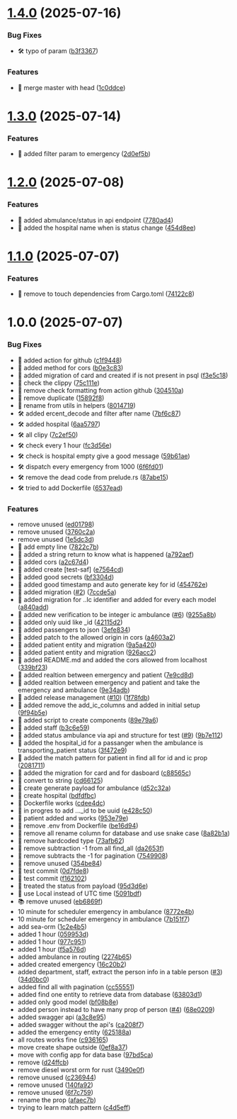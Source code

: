 # [1.4.0](https://github.com/NsdHSO/hospital/compare/v1.3.0...v1.4.0) (2025-07-16)


### Bug Fixes

* 🛠️ typo of param ([b3f3367](https://github.com/NsdHSO/hospital/commit/b3f33675ca3ac8ea5e91ee445e339bd17984b805))


### Features

* 🎸 merge master with head ([1c0ddce](https://github.com/NsdHSO/hospital/commit/1c0ddce819b13d1265c27790a5c69ee465315114))

# [1.3.0](https://github.com/NsdHSO/hospital/compare/v1.2.0...v1.3.0) (2025-07-14)


### Features

* 🎸 added filter param to emergency ([2d0ef5b](https://github.com/NsdHSO/hospital/commit/2d0ef5beb046b2972a4f6bfb2845cde3df9a9496))

# [1.2.0](https://github.com/NsdHSO/hospital/compare/v1.1.0...v1.2.0) (2025-07-08)


### Features

* 🎸 added abmulance/status in api endpoint ([7780ad4](https://github.com/NsdHSO/hospital/commit/7780ad46c30723abf79c06d40bd6423c534ebf00))
* 🎸 added the hospital name when is status change ([454d8ee](https://github.com/NsdHSO/hospital/commit/454d8eeed484c26c974734d0dd854bce8ae14958))

# [1.1.0](https://github.com/NsdHSO/hospital/compare/v1.0.0...v1.1.0) (2025-07-07)


### Features

* 🎸 remove to touch dependencies from Cargo.toml ([74122c8](https://github.com/NsdHSO/hospital/commit/74122c80a3108727413fe951236d7359c82e4dfb))

# 1.0.0 (2025-07-07)


### Bug Fixes

* 🎸 added action for github ([c1f9448](https://github.com/NsdHSO/hospital/commit/c1f944808ddb384b04b33de0b92b8c021766c76e))
* 🎸 added method for cors ([b0e3c83](https://github.com/NsdHSO/hospital/commit/b0e3c8363f4484f04f7060436e43bf4fd44906fc))
* 🎸 added migration of card and created if is not present in psql ([f3e5c18](https://github.com/NsdHSO/hospital/commit/f3e5c18734e0f3215ea85dd92b6c5759ec4d25c7))
* 🎸 check the clippy ([75c111e](https://github.com/NsdHSO/hospital/commit/75c111e838f1ed88e3674d2553b0e35585950144))
* 🎸 remove check formatting from action github ([304510a](https://github.com/NsdHSO/hospital/commit/304510aa672e8b738ff19797e8db662aa0d98749))
* 🎸 remove duplicate ([15892f8](https://github.com/NsdHSO/hospital/commit/15892f8f7eebb01614391ec02e0abd48b7bfc84f))
* 🎸 rename from utils in helpers ([8014719](https://github.com/NsdHSO/hospital/commit/8014719262ca5800b0c63271b60b5a0905b9fda1))
* 🛠️ added ercent_decode and filter after name ([7bf6c87](https://github.com/NsdHSO/hospital/commit/7bf6c87bec9a8780223692a3b31bb24338e771bb))
* 🛠️ added hospital ([6aa5797](https://github.com/NsdHSO/hospital/commit/6aa579741471594b1fc33a3ac7e75969ce638be9))
* 🛠️ all clipy ([7c2ef50](https://github.com/NsdHSO/hospital/commit/7c2ef50961522cdce472ac691e73e77da79cdd59))
* 🛠️ check every 1 hour ([fc3d56e](https://github.com/NsdHSO/hospital/commit/fc3d56e65f969cb2d9168a9177b20044f1f4e13c))
* 🛠️ check is hospital empty give a good message ([59b61ae](https://github.com/NsdHSO/hospital/commit/59b61aeb4c4c7318081d4e1359bfaff0dc77cf48))
* 🛠️ dispatch every emergency from 1000 ([6f6fd01](https://github.com/NsdHSO/hospital/commit/6f6fd019ce09a14b0300c6c25c087246f5daeca3))
* 🛠️ remove the dead code from prelude.rs ([87abe15](https://github.com/NsdHSO/hospital/commit/87abe15dab08d449e4eed01d3bb2312a176dec25))
* 🛠️ tried to add Dockerfile ([6537ead](https://github.com/NsdHSO/hospital/commit/6537eadfa8f27301d1d39e6f9248c95dd7f52614))


### Features

*  remove unused ([ed01798](https://github.com/NsdHSO/hospital/commit/ed01798fc4fdb91a2390f5b38312112aa6a077d6))
*  remove unused ([3760c2a](https://github.com/NsdHSO/hospital/commit/3760c2a0bdc1b17d6b87d9306304d58f9f06f902))
*  remove unused ([1e5dc3d](https://github.com/NsdHSO/hospital/commit/1e5dc3d831034705dee722415a8294dcab5a39e1))
* 🎸 add empty line ([7822c7b](https://github.com/NsdHSO/hospital/commit/7822c7b3592aa6023d9475c881d06d58a09dd0c4))
* 🎸 added a string return to know what is happened ([a792aef](https://github.com/NsdHSO/hospital/commit/a792aef6feeb8eb8abc7b165bd6dd43f82862988))
* 🎸 added cors ([a2c67d4](https://github.com/NsdHSO/hospital/commit/a2c67d4f00296a9ef2684d1f69306d019f221856))
* 🎸 added create [test-saf] ([e7564cd](https://github.com/NsdHSO/hospital/commit/e7564cd9852369a3105240361e906bf8a7b75c98))
* 🎸 added good secrets ([bf3304d](https://github.com/NsdHSO/hospital/commit/bf3304d2491cc8f516149ef225bd085446ed9e1f))
* 🎸 added good timestamp and auto generate key for id ([454762e](https://github.com/NsdHSO/hospital/commit/454762ec182d64c78538c3122534366df109421b))
* 🎸 added migration ([#2](https://github.com/NsdHSO/hospital/issues/2)) ([7ccde5a](https://github.com/NsdHSO/hospital/commit/7ccde5aa983747ebe57b5afa670dc127b52376d1))
* 🎸 added migration for ..Ic identifier and added for every each model ([a840add](https://github.com/NsdHSO/hospital/commit/a840addd13eb0b1bdb4ff43df6657033cebeec42))
* 🎸 added new verification to be integer ic ambulance ([#6](https://github.com/NsdHSO/hospital/issues/6)) ([9255a8b](https://github.com/NsdHSO/hospital/commit/9255a8b38c19f1dd8097e4591b06ca908dc2118d))
* 🎸 added only uuid like _id ([42115d2](https://github.com/NsdHSO/hospital/commit/42115d279aec57892494d149378b763f84bc81c5))
* 🎸 added passengers to json ([3efe834](https://github.com/NsdHSO/hospital/commit/3efe8344e0b4ae13deb336e511d35d1d3a8b867a))
* 🎸 added patch to the allowed origin in cors ([a4603a2](https://github.com/NsdHSO/hospital/commit/a4603a208e96572f34de6e5c324b702bf1ccc4ff))
* 🎸 added patient entity and migration ([9a5a420](https://github.com/NsdHSO/hospital/commit/9a5a4209f1c4dc09c32c2fd1f42c0b0206577dfb))
* 🎸 added patient entity and migration ([926acc2](https://github.com/NsdHSO/hospital/commit/926acc28ad100690f54137c31e8190b33180d9e7))
* 🎸 added README.md and added the cors allowed from localhost ([339bf23](https://github.com/NsdHSO/hospital/commit/339bf23021c09656f7b7a05ea4f13afaa0d83930))
* 🎸 added realtion between emergency and patient ([7e9cd8d](https://github.com/NsdHSO/hospital/commit/7e9cd8dad8a240ccbb53aa48a6c3f446b50aec25))
* 🎸 added realtion between emergency and patient and take the emergency and ambulance ([9e34adb](https://github.com/NsdHSO/hospital/commit/9e34adb8840209d0d13252ba82add7efab5f5d40))
* 🎸 added release management ([#10](https://github.com/NsdHSO/hospital/issues/10)) ([1f78fdb](https://github.com/NsdHSO/hospital/commit/1f78fdb3dae7591eca8594f203e8a9acb90a2948))
* 🎸 added remove the add_ic_columns and added in initial setup ([9f94b5e](https://github.com/NsdHSO/hospital/commit/9f94b5ec9fe622ecb73dd908d0b49382105a9195))
* 🎸 added script to create components ([89e79a6](https://github.com/NsdHSO/hospital/commit/89e79a6ba217dc2c5815b4c6a240c7ccb76e4a5f))
* 🎸 added staff ([b3c6e59](https://github.com/NsdHSO/hospital/commit/b3c6e593d9f19117fe9c10e4a179e730130a6f6e))
* 🎸 added status ambulance via api and structure for test ([#9](https://github.com/NsdHSO/hospital/issues/9)) ([9b7e112](https://github.com/NsdHSO/hospital/commit/9b7e11268ffd3be64f268cf4d28bf88727219194))
* 🎸 added the hospital_id for a passanger when the ambulance is transporting_patient status ([3f472e9](https://github.com/NsdHSO/hospital/commit/3f472e955659d1970afcd3bf21fcdf9f5ddcc64e))
* 🎸 added the match pattern for patient in find all for id and ic prop ([2081711](https://github.com/NsdHSO/hospital/commit/20817114f808995e0a9bab1147d8b0e9d2efb160))
* 🎸 added the migration for card and for dasboard ([c88565c](https://github.com/NsdHSO/hospital/commit/c88565c0536520d1e3c145f88002be879e3aacce))
* 🎸 convert to string ([cd66125](https://github.com/NsdHSO/hospital/commit/cd6612591c38f081919942e872a211fc972d8db2))
* 🎸 create generate payload for ambulance ([d52c32a](https://github.com/NsdHSO/hospital/commit/d52c32acce9b14e0d6d3c3b4c65b10c624b3d65e))
* 🎸 create hospital ([bdfdfbc](https://github.com/NsdHSO/hospital/commit/bdfdfbcea31586415378e2e6ecd53c43f7cac447))
* 🎸 Dockerfile works ([cdee4dc](https://github.com/NsdHSO/hospital/commit/cdee4dcee8291d1bc75b2e887783209ae62baea3))
* 🎸 in progres to add ..._id to be uuid ([e428c50](https://github.com/NsdHSO/hospital/commit/e428c50e68b03f33908db4d6d7da370340abc8b9))
* 🎸 patient added and works ([953e79e](https://github.com/NsdHSO/hospital/commit/953e79e79879a48fe8c3382199737e8ec114fd3c))
* 🎸 remove .env from Dockerfile ([be16d94](https://github.com/NsdHSO/hospital/commit/be16d948e0b514ef45bb28350c1e642338129b50))
* 🎸 remove all rename column for database and use snake case ([8a82b1a](https://github.com/NsdHSO/hospital/commit/8a82b1a74ade6a5fd7c0e08f0e0688b986ab10c8))
* 🎸 remove hardcoded type ([73afb62](https://github.com/NsdHSO/hospital/commit/73afb62d8e0db095237c8f010ed4fe15817c6216))
* 🎸 remove subtraction -1 from all find_all ([da2653f](https://github.com/NsdHSO/hospital/commit/da2653f668e7846d8a01a0af0695eed573511ffa))
* 🎸 remove subtracts the -1 for pagination ([7549908](https://github.com/NsdHSO/hospital/commit/7549908a86e1810684f3e403f231190d9f8b0013))
* 🎸 remove unused ([354be84](https://github.com/NsdHSO/hospital/commit/354be8429459bf308f3b2a95bef0c32632a8e90e))
* 🎸 test commit ([0d7fde8](https://github.com/NsdHSO/hospital/commit/0d7fde8f7640321b8cba2af08cbda7f15f852ac5))
* 🎸 test commit ([f162102](https://github.com/NsdHSO/hospital/commit/f162102395a586e3841807b2b7010159ef54fbd3))
* 🎸 treated the status from payload ([95d3d6e](https://github.com/NsdHSO/hospital/commit/95d3d6e9d766e21af88b4b17d62c1b2a17de6289))
* 🎸 use Local instead of UTC time ([5091bdf](https://github.com/NsdHSO/hospital/commit/5091bdfb9dd435d3471929052c2263558a901513))
* 📚 remove unused ([eb6869f](https://github.com/NsdHSO/hospital/commit/eb6869f9d5887bce7f4922f167e87056ddd0cfe8))
* 10 minute for scheduler emergency in ambulance ([8772e4b](https://github.com/NsdHSO/hospital/commit/8772e4be65da87566c3bec80e4e19ba7e72c7201))
* 10 minute for scheduler emergency in ambulance ([7b151f7](https://github.com/NsdHSO/hospital/commit/7b151f7bc3caf84427fecc7a4005bdab1ce238b7))
* add sea-orm ([1c2e4b5](https://github.com/NsdHSO/hospital/commit/1c2e4b51b6e4404437d5fcee399a1eeebc26398e))
* added 1 hour ([059953d](https://github.com/NsdHSO/hospital/commit/059953dc11c0079fcf4755854df10db53de4ea54))
* added 1 hour ([977c951](https://github.com/NsdHSO/hospital/commit/977c9519684ab2d0005d1e0199900b3382a7a439))
* added 1 hour ([f5a576d](https://github.com/NsdHSO/hospital/commit/f5a576d5488f57a48fd562d15b56448a02ce6e3c))
* added ambulance in routing ([2274b65](https://github.com/NsdHSO/hospital/commit/2274b65409105ffc2cfafaef51741471e3cb2810))
* added created emergency ([16c20b2](https://github.com/NsdHSO/hospital/commit/16c20b22fa81f41fbf1f272a2b73767e4378f3a8))
* added department, staff, extract the person info in a table person  ([#3](https://github.com/NsdHSO/hospital/issues/3)) ([34d0bc0](https://github.com/NsdHSO/hospital/commit/34d0bc00fcb839147a6590a225fbfa9c523a3dac))
* added find all with pagination ([cc55551](https://github.com/NsdHSO/hospital/commit/cc55551b8c6ed8085e420f444b9e305081f7e856))
* added find one entity to retrieve data from database ([63803d1](https://github.com/NsdHSO/hospital/commit/63803d14b78b4bbfb21ee263c59013ac989bfa30))
* added only good model ([bf08b8e](https://github.com/NsdHSO/hospital/commit/bf08b8ed513c455ef3a5136950959b9d10a928d3))
* added person instead to have many prop of person ([#4](https://github.com/NsdHSO/hospital/issues/4)) ([68e0209](https://github.com/NsdHSO/hospital/commit/68e02094b510ef49b4b7e60bc8a973ec07a11210))
* added swagger api ([a3c8e95](https://github.com/NsdHSO/hospital/commit/a3c8e95f02e975c11f0bc396a7af6befcb1280ee))
* added swagger without the api's ([ca208f7](https://github.com/NsdHSO/hospital/commit/ca208f7fc5f601adb63988bf890519ba2c561fd7))
* added the emergency entity ([625188a](https://github.com/NsdHSO/hospital/commit/625188aa9c3c8fc6eb00a00e65b9c24b2a7f18dd))
* all routes works fine ([c936165](https://github.com/NsdHSO/hospital/commit/c936165182cb7a490238393377f887ca37be0abf))
* move create shape outside ([0ef8a37](https://github.com/NsdHSO/hospital/commit/0ef8a372e71892bbac1a25b5f5d58f563284de06))
* move with config app for data base ([97bd5ca](https://github.com/NsdHSO/hospital/commit/97bd5cae9fb5e237dda9bfd588bc3b32237ea530))
* remove ([d24ffcb](https://github.com/NsdHSO/hospital/commit/d24ffcbec4d60399e1e6b15ca99abe4a3a865c2d))
* remove diesel worst orm for rust ([3490e0f](https://github.com/NsdHSO/hospital/commit/3490e0f68b9943151df56905b9fae6fe72c3f380))
* remove unused ([c236944](https://github.com/NsdHSO/hospital/commit/c23694452e07051b67f1b22ba93ce78368d49350))
* remove unused ([140fa92](https://github.com/NsdHSO/hospital/commit/140fa925490b8f1379f3604a623dd86f3b73bd7b))
* remove unused ([6f7c759](https://github.com/NsdHSO/hospital/commit/6f7c75903ba5d111c3850b717398018aaec3c11c))
* rename the prop ([afaec7b](https://github.com/NsdHSO/hospital/commit/afaec7ba00b94bef066465159509f8b667fe6589))
* trying to learn match pattern ([c4d5eff](https://github.com/NsdHSO/hospital/commit/c4d5efff856aea9a6d115aa7b9bbe001dd3b2204))
